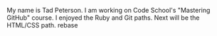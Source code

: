 My name is Tad Peterson.
I am working on Code School's "Mastering GitHub" course.
I enjoyed the Ruby and Git paths. Next will be the HTML/CSS path.
rebase
